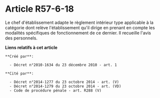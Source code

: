 # Article R57-6-18

Le chef d'établissement adapte le règlement intérieur type applicable à la catégorie dont relève l'établissement qu'il dirige
en prenant en compte les modalités spécifiques de fonctionnement de ce dernier. Il recueille l'avis des personnels.

**Liens relatifs à cet article**

	**Créé par**:

	  - Décret n°2010-1634 du 23 décembre 2010 - art. 1

	**Cité par**:

	  - Décret n°2014-1277 du 23 octobre 2014 - art. (V)
	  - Décret n°2014-1279 du 23 octobre 2014 - art. (VD)
	  - Code de procédure pénale - art. R288 (V)
